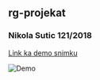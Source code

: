 ## rg-projekat

### Nikola Sutic 121/2018

[Link ka demo snimku](https://youtu.be/VHCEeZ8g3Mc)

![Demo](demo.gif)
